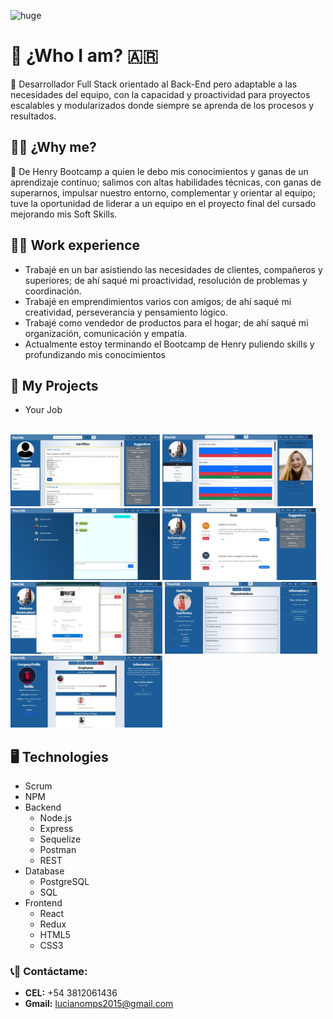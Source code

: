 ![huge](https://user-images.githubusercontent.com/95538929/177406022-2a845e5c-d3b2-4c86-ab2f-0ebb2b4bac25.gif)

# :boy: ¿Who I am? :argentina:
:large_orange_diamond: Desarrollador Full Stack orientado al Back-End  pero adaptable a las necesidades del equipo, con la capacidad y proactividad para proyectos escalables y modularizados donde siempre se aprenda de los procesos y resultados.

## :man_student: ¿Why me?
:large_blue_diamond: De Henry Bootcamp a quien le debo mis conocimientos y ganas de un aprendizaje continuo; salimos con altas habilidades técnicas, con ganas de superarnos, impulsar nuestro entorno, complementar y orientar al equipo; tuve la oportunidad de liderar a un equipo en el proyecto final del cursado mejorando mis Soft Skills.

## :running_man: Work experience
- Trabajé en un bar asistiendo las necesidades de clientes, compañeros y superiores; de ahí saqué mi proactividad, resolución de problemas y coordinación.
- Trabajé en emprendimientos varios con amigos; de ahí saqué mi creatividad, perseverancia y pensamiento lógico.
- Trabajé como vendedor de productos para el hogar; de ahí saqué mi organización, comunicación y empatía.
- Actualmente estoy terminando el Bootcamp de Henry puliendo skills y profundizando mis conocimientos

## :rocket: My Projects
- Your Job
<br/>
<div style={display:flex}>
<img height='115' src='./Images/imagePF1.jpeg'>
<img height='115' src='./Images/imagePF2.jpeg'>
<img height='115' src='./Images/imagePF3.jpeg'>
<img height='115' src='./Images/imagePF4.jpeg'>
<img height='115' src='./Images/imagePF5.jpeg'>
<img height='115' src='./Images/imagePF6.jpeg'>
<img height='115' src='./Images/imagePF7.jpeg'>
</div>
  
## :desktop_computer: Technologies
- Scrum
- NPM
- Backend
  - Node.js
  - Express
  - Sequelize
  - Postman
  - REST
- Database
  - PostgreSQL
  - SQL
- Frontend
  - React
  - Redux
  - HTML5
  - CSS3

### :telephone_receiver::email: __Contáctame:__
- __CEL:__ +54 3812061436
- __Gmail:__ lucianomps2015@gmail.com
